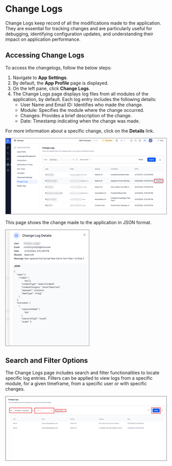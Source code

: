 # Change Logs

Change Logs keep record of all the modifications made to the application. They are essential for tracking changes and are particularly useful for debugging, identifying configuration updates, and understanding their impact on application performance.

## Accessing Change Logs
To access the changelogs, follow the below steps:

1. Navigate to **App Settings**.
2. By default, the **App Profile** page is displayed.
3. On the left pane, click **Change Logs**.
4. The Change Logs page displays log files from all modules of the application, by default. Each log entry includes the following details:
    * User Name and Email ID: Identifies who made the change.
    * Module: Specifies the module where the change occurred.
    * Changes: Provides a brief description of the change.
    * Date: Timestamp indicating when the change was made.

For more information about a specific change, click on the **Details** link.

<img src="./images/change-logs-img1.png" alt="Change Logs" title="Change Logs" style="border: 1px solid gray;zoom:50%;"/>

This page shows the change made to the application in JSON format.

<img src="./images/change-logs-img2.png" alt="Change Logs details" title="Change Logs details" style="border: 1px solid gray;zoom:50%;"/>


## Search and Filter Options

The Change Logs page includes search and filter functionalities to locate specific log entries. Filters can be applied to view logs from a specific module, for a given timeframe, from a specific user or with specific changes.

<img src="./images/filter-logs.png" alt="Change Logs details" title="Change Logs details" style="border: 1px solid gray;zoom:50%;"/>

